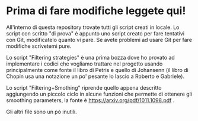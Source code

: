 # Prima di fare modifiche leggete qui!

All'interno di questa repository trovate tutti gli script creati in locale. Lo script con scritto
"di prova" è appunto uno script creato per fare tentativi con Git, modificatelo quanto vi pare.
Se avete problemi ad usare Git per fare modifiche scrivetemi pure.

Lo script "Filtering strategies" è una prima bozza dove ho provato ad implementare i codici che vogliamo trattare nel progetto
usando principalmente come fonte il libro di Petris e quello di Johansenn (il libro di Chopin usa una notazione un po' pesante lo lascio
a Roberto e Gabriele).

Lo script "Filtering+Smothing" riprende quello appena descritto aggiungendo un piccolo ciclo in alcune funzioni che permette di ottenere gli smoothing parameters,
la fonte è https://arxiv.org/pdf/1011.1098.pdf .

Gli altri file sono un pò inutili.








